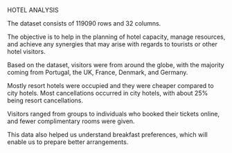 
HOTEL ANALYSIS

The dataset consists of 119090 rows and 32 columns.

The objective is to help in the planning of hotel capacity, manage resources, and achieve any synergies that may arise with regards to tourists or other hotel visitors.

Based on the dataset, visitors were from around the globe, with the majority coming from Portugal, the UK, France, Denmark, and Germany. 

Mostly resort hotels were occupied and they were cheaper compared to city hotels. Most cancellations occurred in city hotels, with about 25% being resort cancellations. 

Visitors ranged from groups to individuals who booked their tickets online, and fewer complimentary rooms were given.

This data also helped us understand breakfast preferences, which will enable us to prepare better arrangements.

